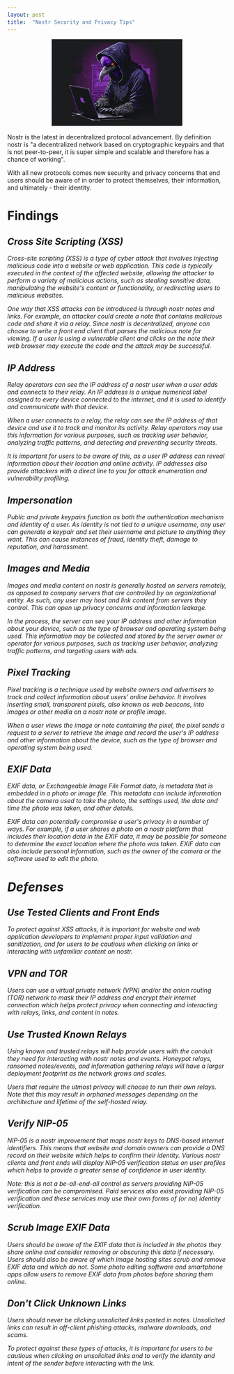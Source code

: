 ```yaml
---
layout: post
title:  "Nostr Security and Privacy Tips"
---
```


<p align="center">
  <img src="https://raw.githubusercontent.com/ronaldstoner/ron/gh-pages/images/nostr-security.png" width="300"> 
</p>

Nostr is the latest in decentralized protocol advancement. By definition nostr is "a decentralized network based on cryptographic keypairs and that is not peer-to-peer, it is super simple and scalable and therefore has a chance of working".

With all new protocols comes new security and privacy concerns that end users should be aware of in order to protect themselves, their information, and ultimately - their identity.

# Findings 

## <i class="fa fa-exclamation-triangle fa-lg"> Cross Site Scripting (XSS)
Cross-site scripting (XSS) is a type of cyber attack that involves injecting malicious code into a website or web application. This code is typically executed in the context of the affected website, allowing the attacker to perform a variety of malicious actions, such as stealing sensitive data, manipulating the website's content or functionality, or redirecting users to malicious websites.

One way that XSS attacks can be introduced is through nostr notes and links. For example, an attacker could create a note that contains malicious code and share it via a relay. Since nostr is decentralized, anyone can choose to write a front end client that parses the malicious note for viewing. If a user is using a vulnerable client and clicks on the note their web browser may execute the code and the attack may be successful. 

## <i class="fa fa-exclamation-triangle fa-lg"> IP Address
Relay operators can see the IP address of a nostr user when a user adds and connects to their relay. An IP address is a unique numerical label assigned to every device connected to the internet, and it is used to identify and communicate with that device. 

When a user connects to a relay, the relay can see the IP address of that device and use it to track and monitor its activity. Relay operators may use this information for various purposes, such as tracking user behavior, analyzing traffic patterns, and detecting and preventing security threats. 

It is important for users to be aware of this, as a user IP address can reveal information about their location and online activity. IP addresses also provide attackers with a direct line to you for attack enumeration and vulnerability profiling.

## <i class="fa fa-exclamation-triangle fa-lg"> Impersonation
Public and private keypairs function as both the authentication mechanism and identity of a user. As identity is not tied to a unique username, any user can generate a keypair and set their username and picture to anything they want. This can cause instances of fraud, identity theft, damage to reputation, and harassment.

## <i class="fa fa-exclamation-triangle fa-lg"> Images and Media
Images and media content on nostr is generally hosted on servers remotely, as opposed to company servers that are controlled by an organizational entity. As such, any user may host and link content from servers they control. This can open up privacy concerns and information leakage.

In the process, the server can see your IP address and other information about your device, such as the type of browser and operating system being used. This information may be collected and stored by the server owner or operator for various purposes, such as tracking user behavior, analyzing traffic patterns, and targeting users with ads.

## <i class="fa fa-exclamation-triangle fa-lg"> Pixel Tracking 
Pixel tracking is a technique used by website owners and advertisers to track and collect information about users' online behavior. It involves inserting small, transparent pixels, also known as web beacons, into images or other media on a nostr note or profile image. 

When a user views the image or note containing the pixel, the pixel sends a request to a server to retrieve the image and record the user's IP address and other information about the device, such as the type of browser and operating system being used.

## <i class="fa fa-exclamation-triangle fa-lg"> EXIF Data
EXIF data, or Exchangeable Image File Format data, is metadata that is embedded in a photo or image file. This metadata can include information about the camera used to take the photo, the settings used, the date and time the photo was taken, and other details.

EXIF data can potentially compromise a user's privacy in a number of ways. For example, if a user shares a photo on a nostr platform that includes their location data in the EXIF data, it may be possible for someone to determine the exact location where the photo was taken. EXIF data can also include personal information, such as the owner of the camera or the software used to edit the photo.

# Defenses

## <i class="fa fa-check-circle fa-lg"> Use Tested Clients and Front Ends
To protect against XSS attacks, it is important for website and web application developers to implement proper input validation and sanitization, and for users to be cautious when clicking on links or interacting with unfamiliar content on nostr.

## <i class="fa fa-check-circle fa-lg"> VPN and TOR
Users can use a virtual private network (VPN) and/or the onion routing (TOR) network to mask their IP address and encrypt their internet connection which helps protect privacy when connecting and interacting with relays, links, and content in notes.

## <i class="fa fa-check-circle fa-lg"> Use Trusted Known Relays
Using known and trusted relays will help provide users with the conduit they need for interacting with nostr notes and events. Honeypot relays, ransomed notes/events, and information gathering relays will have a larger deployment footprint as the network grows and scales. 

Users that require the utmost privacy will choose to run their own relays. Note that this may result in orphaned messages depending on the architecture and lifetime of the self-hosted relay. 

## <i class="fa fa-check-circle fa-lg"> Verify NIP-05
NIP-05 is a nostr improvement that maps nostr keys to DNS-based internet identifiers. This means that website and domain owners can provide a DNS record on their website which helps to confirm their identity. Various nostr clients and front ends will display NIP-05 verification status on user profiles which helps to provide a greater sense of confidence in user identity. 

Note: this is not a be-all-end-all control as servers providing NIP-05 verification can be compromised. Paid services also exist providing NIP-05 verification and these services may use their own forms of (or no) identity verification.

## <i class="fa fa-check-circle fa-lg"> Scrub Image EXIF Data
Users should be aware of the EXIF data that is included in the photos they share online and consider removing or obscuring this data if necessary. Users should also be aware of which image hosting sites scrub and remove EXIF data and which do not. Some photo editing software and smartphone apps allow users to remove EXIF data from photos before sharing them online.

## <i class="fa fa-check-circle fa-lg"> Don't Click Unknown Links
Users should never be clicking unsolicited links posted in notes. Unsolicited links can result in off-client phishing attacks, malware downloads, and scams. 

To protect against these types of attacks, it is important for users to be cautious when clicking on unsolicited links and to verify the identity and intent of the sender before interacting with the link.